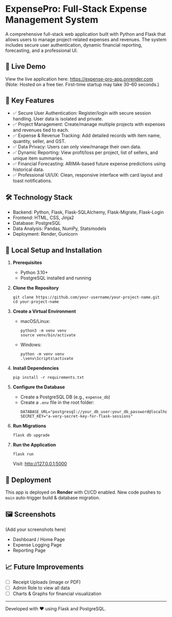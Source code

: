 
ExpensePro: Full-Stack Expense Management System
================================================

A comprehensive full-stack web application built with Python and Flask that allows users to manage project-related expenses and revenues. The system includes secure user authentication, dynamic financial reporting, forecasting, and a professional UI.

🔗 Live Demo
------------
View the live application here: https://expense-pro-app.onrender.com  
(Note: Hosted on a free tier. First-time startup may take 30–60 seconds.)

📌 Key Features
---------------
- ✅ Secure User Authentication: Register/login with secure session handling. User data is isolated and private.
- ✅ Project Management: Create/manage multiple projects with expenses and revenues tied to each.
- ✅ Expense & Revenue Tracking: Add detailed records with item name, quantity, seller, and GST.
- ✅ Data Privacy: Users can only view/manage their own data.
- ✅ Dynamic Reporting: View profit/loss per project, list of sellers, and unique item summaries.
- ✅ Financial Forecasting: ARIMA-based future expense predictions using historical data.
- ✅ Professional UI/UX: Clean, responsive interface with card layout and toast notifications.

🛠️ Technology Stack
--------------------
- Backend: Python, Flask, Flask-SQLAlchemy, Flask-Migrate, Flask-Login
- Frontend: HTML, CSS, Jinja2
- Database: PostgreSQL
- Data Analysis: Pandas, NumPy, Statsmodels
- Deployment: Render, Gunicorn

🧰 Local Setup and Installation
-------------------------------
1. **Prerequisites**
   - Python 3.10+
   - PostgreSQL installed and running

2. **Clone the Repository**
   ```
   git clone https://github.com/your-username/your-project-name.git
   cd your-project-name
   ```

3. **Create a Virtual Environment**
   - macOS/Linux:
     ```
     python3 -m venv venv
     source venv/bin/activate
     ```
   - Windows:
     ```
     python -m venv venv
     .\venv\Scripts\activate
     ```

4. **Install Dependencies**
   ```
   pip install -r requirements.txt
   ```

5. **Configure the Database**
   - Create a PostgreSQL DB (e.g., `expense_db`)
   - Create a `.env` file in the root folder:
     ```
     DATABASE_URL="postgresql://your_db_user:your_db_password@localhost:5432/expense_db"
     SECRET_KEY="a-very-secret-key-for-flask-sessions"
     ```

6. **Run Migrations**
   ```
   flask db upgrade
   ```

7. **Run the Application**
   ```
   flask run
   ```
   Visit: http://127.0.0.1:5000

🚀 Deployment
--------------
This app is deployed on **Render** with CI/CD enabled. New code pushes to `main` auto-trigger build & database migration.

🖼️ Screenshots
---------------
(Add your screenshots here)
- Dashboard / Home Page
- Expense Logging Page
- Reporting Page

📈 Future Improvements
-----------------------
- [ ] Receipt Uploads (image or PDF)
- [ ] Admin Role to view all data
- [ ] Charts & Graphs for financial visualization

---

Developed with ❤️ using Flask and PostgreSQL.
